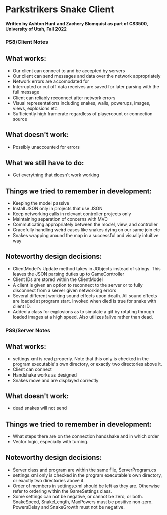 # Parkstrikers Snake Client
#### Written by Ashton Hunt and Zachery Blomquist as part of CS3500, University of Utah, Fall 2022

### PS8/Client Notes

## What works:
- Our client can connect to and be accepted by servers
- Our client can send messages and data over the network appropriately
- Network errors are accomodated for
- Interrupted or cut off data receives are saved for later parsing with the full message
- Client can reliably reconnect after network errors
- Visual representations including snakes, walls, powerups, images, views, explosions etc
- Sufficiently high framerate regardless of playercount or connection source

## What doesn't work:
- Possibly unaccounted for errors

## What we still have to do:
- Get everything that doesn't work working

## Things we tried to remember in development:
- Keeping the model passive
- Install JSON only in projects that use JSON
- Keep networking calls in relevant controller projects only
- Maintaining separation of concerns with MVC
- Commuticating appropriately between the model, view, and controller
- Gracefully handling weird cases like snakes dying on our same join etc
- Snakes wrapping around the map in a successful and visually intuitive way

## Noteworthy design decisions:
- ClientModel's Update method takes in JObjects instead of strings. This leaves the JSON parsing duties up to GameController
- Client IDs are stored within the ClientModel
- A client is given an option to reconnect to the server or to fully disconnect from a server given networking errors
- Several different working sound effects upon death. All sound effects are loaded at program start. Invoked when died is true for snake with client ID.
- Added a class for explosions as to simulate a gif by rotating through loaded images at a high speed. Also utilizes !alive rather than dead.


### PS9/Server Notes

## What works:
- settings.xml is read properly. Note that this only is checked in the program executable's own directory, or exactly two directories above it.
- Client can connect
- Handshake works as designed
- Snakes move and are displayed correctly

## What doesn't work:
- dead snakes will not send

## Things we tried to remember in development:
- What steps there are on the connection handshake and in which order
- Vector logic, especially with turning.

## Noteworthy design decisions:
- Server class and program are within the same file, ServerProgram.cs
- settings.xml only is checked in the program executable's own directory, or exactly two directories above it.
- Order of members in settings.xml should be left as they are. Otherwise refer to ordering within the GameSettings class.
- Some settings can not be negative, or cannot be zero, or both. SnakeSpeed, SnakeLength, MaxPowers must be positive non-zero.
PowersDelay and SnakeGrowth must not be negative.